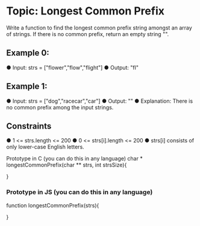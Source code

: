 
# Topic: Longest Common Prefix

Write a function to find the longest common prefix string amongst an array of strings.
If there is no common prefix, return an empty string "".

## Example 0:
●	Input: strs = ["flower","flow","flight"]
●	Output: "fl"

## Example 1:
●	Input: strs = ["dog","racecar","car"]
●	Output: ""
●	Explanation: There is no common prefix among the input strings.

## Constraints
●	1 <= strs.length <= 200
●	0 <= strs[i].length <= 200
●	strs[i] consists of only lower-case English letters.

Prototype in C (you can do this in any language)
char * longestCommonPrefix(char ** strs, int strsSize){

}

### Prototype in JS (you can do this in any language)
function longestCommonPrefix(strs){

}
